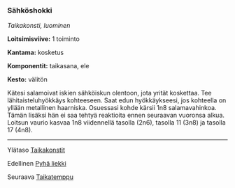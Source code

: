 ### Sähköshokki

*Taikakonsti, luominen*

**Loitsimisviive:** 1 toiminto

**Kantama:** kosketus

**Komponentit:** taikasana, ele

**Kesto:** välitön

Kätesi salamoivat iskien sähköiskun olentoon, jota yrität koskettaa. Tee lähitaisteluhyökkäys kohteeseen. Saat edun hyökkäykseesi, jos kohteella on yllään metallinen haarniska. Osuessasi kohde kärsii 1n8 salamavahinkoa. Tämän lisäksi hän ei saa tehtyä reaktioita ennen seuraavan vuoronsa alkua. Loitsun vaurio kasvaa 1n8 viidennellä tasolla (2n6), tasolla 11 (3n8) ja tasolla 17 (4n8).

----

Ylätaso [Taikakonstit](0.piirin_taikakonstit.md)

Edellinen [Pyhä liekki](Pyhä_liekki.md)

Seuraava [Taikatemppu](Taikatemppu.md)